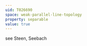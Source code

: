 ```yaml
---
uid: T026690
space: weak-parallel-line-topology
property: separable
value: true
---
```

see Steen, Seebach

